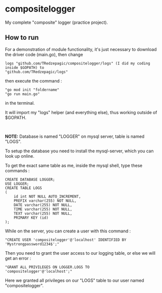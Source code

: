 # compositelogger
My complete "composite" logger (practice project).

## How to run
For a demonstration of module functionality, it's just necessary to download the driver code (main.go), then change
```
logs "github.com/TRedzepagic/compositelogger/logs" (I did my coding inside $GOPATH) to
"github.com/TRedzepagic/logs"
```
then execute the command :  
```
"go mod init "foldername"
"go run main.go"
```  
in the terminal.

It will import my "logs" helper (and everything else), thus working outside of $GOPATH.

&nbsp;
&nbsp;

**NOTE:** Database is named "LOGGER" on mysql server, table is named "LOGS".

To setup the database you need to install the mysql-server, which you can look up online.

To get the exact same table as me, inside the mysql shell, type these commands :
```
CREATE DATABASE LOGGER;
USE LOGGER;
CREATE TABLE LOGS
(
    id int NOT NULL AUTO_INCREMENT,
    PREFIX varchar(255) NOT NULL,
    DATE varchar(255) NOT NULL,
    TIME varchar(255) NOT NULL,
    TEXT varchar(255) NOT NULL,
    PRIMARY KEY (id)
);
```
While on the server, you can create a user with this command :

```
"CREATE USER 'compositelogger'@'localhost' IDENTIFIED BY 'Mystrongpassword1234$';"

```
Then you need to grant the user access to our logging table, or else we will get an error :

```
"GRANT ALL PRIVILEGES ON LOGGER.LOGS TO 'compositelogger'@'localhost';"

```
Here we granted all privileges on our "LOGS" table to our user named "compositelogger".